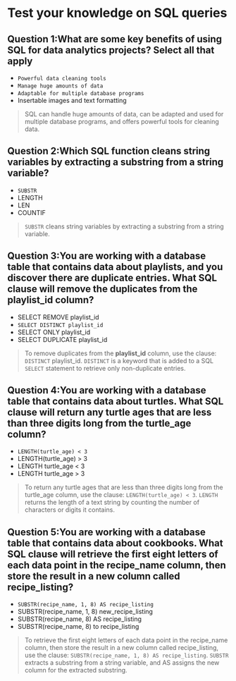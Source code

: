 # Test your knowledge on SQL queries

## Question 1:What are some key benefits of using SQL for data analytics projects? Select all that apply

- `Powerful data cleaning tools`
- `Manage huge amounts of data`
- `Adaptable for multiple database programs`
- Insertable images and text formatting

> SQL can handle huge amounts of data, can be adapted and used for multiple database programs, and offers powerful tools for cleaning data. 

## Question 2:Which SQL function cleans string variables by extracting a substring from a string variable?

- `SUBSTR`
- LENGTH
- LEN
- COUNTIF

> `SUBSTR` cleans string variables by extracting a substring from a string variable.

## Question 3:You are working with a database table that contains data about playlists, and you discover there are duplicate entries. What SQL clause will remove the duplicates from the playlist_id column?

- SELECT REMOVE playlist_id
- `SELECT DISTINCT playlist_id`
- SELECT ONLY playlist_id
- SELECT DUPLICATE playlist_id

> To remove duplicates from the **playlist_id** column, use the clause: `DISTINCT` playlist_id. `DISTINCT` is a keyword that is added to a SQL `SELECT` statement to retrieve only non-duplicate entries.

## Question 4:You are working with a database table that contains data about turtles. What SQL clause will return any turtle ages that are less than three digits long from the turtle_age column?

- `LENGTH(turtle_age) < 3`
- LENGTH(turtle_age) > 3
- LENGTH turtle_age < 3
- LENGTH turtle_age > 3

> To return any turtle ages that are less than three digits long from the turtle_age column, use the clause: `LENGTH(turtle_age) < 3`. `LENGTH` returns the length of a text string by counting the number of characters or digits it contains.

## Question 5:You are working with a database table that contains data about cookbooks. What SQL clause will retrieve the first eight letters of each data point in the recipe_name column, then store the result in a new column called recipe_listing?

- `SUBSTR(recipe_name, 1, 8) AS recipe_listing`
- SUBSTR(recipe_name, 1, 8) new_recipe_listing
- SUBSTR(recipe_name, 8) AS recipe_listing
- SUBSTR(recipe_name, 8) to recipe_listing

> To retrieve the first eight letters of each data point in the recipe_name column, then store the result in a new column called recipe_listing, use the clause: `SUBSTR(recipe_name, 1, 8) AS recipe_listing`. `SUBSTR` extracts a substring from a string variable, and AS assigns the new column for the extracted substring.

